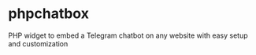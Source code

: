 # phpchatbox
PHP widget to embed a Telegram chatbot on any website with easy setup and customization
